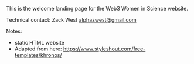 This is the welcome landing page for the Web3 Women in Science website.

Technical contact: Zack West <alphazwest@gmail.com>

Notes:

- static HTML website
- Adapted from here: https://www.styleshout.com/free-templates/khronos/